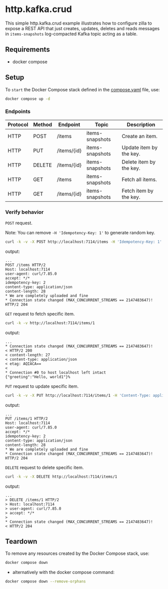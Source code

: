 # http.kafka.crud

This simple http.kafka.crud example illustrates how to configure zilla to expose a REST API that just creates, updates,
deletes and reads messages in `items-snapshots` log-compacted Kafka topic acting as a table.

## Requirements

- docker compose

## Setup

To `start` the Docker Compose stack defined in the [compose.yaml](compose.yaml) file, use:

```bash
docker compose up -d
```

### Endpoints

| Protocol | Method | Endpoint    | Topic           | Description             |
| -------- | ------ | ----------- | --------------- | ----------------------- |
| HTTP     | POST   | /items      | items-snapshots | Create an item.         |
| HTTP     | PUT    | /items/{id} | items-snapshots | Update item by the key. |
| HTTP     | DELETE | /items/{id} | items-snapshots | Delete item by the key. |
| HTTP     | GET    | /items      | items-snapshots | Fetch all items.        |
| HTTP     | GET    | /items/{id} | items-snapshots | Fetch item by the key.  |

### Verify behavior

`POST` request.

Note: You can remove `-H 'Idempotency-Key: 1'` to generate random key.

```bash
curl -k -v -X POST http://localhost:7114/items -H 'Idempotency-Key: 1'  -H 'Content-Type: application/json' -d '{"greeting":"Hello, world1"}'
```

output:

```text
...
POST /items HTTP/2
Host: localhost:7114
user-agent: curl/7.85.0
accept: */*
idempotency-key: 2
content-type: application/json
content-length: 28
* We are completely uploaded and fine
* Connection state changed (MAX_CONCURRENT_STREAMS == 2147483647)!
HTTP/2 204
```

`GET` request to fetch specific item.

```bash
curl -k -v http://localhost:7114/items/1
```

output:

```text
...
* Connection state changed (MAX_CONCURRENT_STREAMS == 2147483647)!
< HTTP/2 200
< content-length: 27
< content-type: application/json
< etag: AQIACA==
<
* Connection #0 to host localhost left intact
{"greeting":"Hello, world1"}%
```

`PUT` request to update specific item.

```bash
curl -k -v -X PUT http://localhost:7114/items/1 -H 'Content-Type: application/json' -d '{"greeting":"Hello, world2"}'
```

output:

```text
...
PUT /items/1 HTTP/2
Host: localhost:7114
user-agent: curl/7.85.0
accept: */*
idempotency-key: 2
content-type: application/json
content-length: 28
* We are completely uploaded and fine
* Connection state changed (MAX_CONCURRENT_STREAMS == 2147483647)!
HTTP/2 204
```

`DELETE` request to delete specific item.

```bash
curl -k -v -X DELETE http://localhost:7114/items/1
```

output:

```text
...
> DELETE /items/1 HTTP/2
> Host: localhost:7114
> user-agent: curl/7.85.0
> accept: */*
>
* Connection state changed (MAX_CONCURRENT_STREAMS == 2147483647)!
< HTTP/2 204
```

## Teardown

To remove any resources created by the Docker Compose stack, use:

```bash
docker compose down
```

- alternatively with the docker compose command:

```bash
docker compose down --remove-orphans
```
